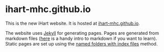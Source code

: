 ihart-mhc.github.io
===================

This is the new iHart website. It is hosted at [ihart-mhc.github.io](http://ihart-mhc.github.io).

The website uses [Jekyll](http://jekyllrb.com/) for generating pages. Pages are generated from markdown 
files ([here](http://daringfireball.net/projects/markdown/) is a handy intro to markdown if you want to 
learn). Static pages are set up using the [named folders with index files](
http://jekyllrb.com/docs/pages/#named-folders-containing-index-html-files) method.
